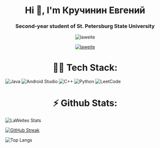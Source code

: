 <h1 align="center">Hi 👋, I'm Кручинин Евгений</h1>
<h3 align="center">Second-year student of St. Petersburg State University</h3>

<p align="center"> <img src="https://komarev.com/ghpvc/?username=laweite&label=Profile%20views&color=0e75b6&style=flat" alt="laweite" /> </p>

<p align="center"> <a href="https://github.com/ryo-ma/github-profile-trophy"><img src="https://github-profile-trophy.vercel.app/?username=laweite" alt="laweite" /></a> </p>

<h1 align="center">👨‍💻 Tech Stack: </h1>

![Java](https://img.shields.io/badge/java-%23ED8B00.svg?style=for-the-badge&logo=openjdk&logoColor=white) ![Android Studio](https://img.shields.io/badge/Android%20Studio-3DDC84.svg?style=for-the-badge&logo=android-studio&logoColor=white) ![C++](https://img.shields.io/badge/c++-%2300599C.svg?style=for-the-badge&logo=c%2B%2B&logoColor=white) ![Python](https://img.shields.io/badge/python-3670A0?style=for-the-badge&logo=python&logoColor=ffdd54) ![LeetCode](https://img.shields.io/badge/LeetCode-000000?style=for-the-badge&logo=LeetCode&logoColor=#d16c06)

<h1 align="center">⚡ Github Stats: </h1>

![LaWeites Stats](href="https://github-readme-stats-mu-brown-46.vercel.app/api?username=LaWeite&show_icons=true&theme=dark)

[![GitHub Streak](https://streak-stats.demolab.com/?user=LaWeite&theme=dark&card_width=465)](https://git.io/streak-stats)

![Top Langs](https://github-readme-stats-mu-brown-46.vercel.app/api/top-langs/?username=LaWeite&exclude_repo=github-readme-stats,anuraghazra.github.io,Basics_of_statistics&theme=dark)

<!--
**LaWeite/LaWeite** is a ✨ _special_ ✨ repository because its `README.md` (this file) appears on your GitHub profile.

Here are some ideas to get you started:

- 🔭 I’m currently working on ...
- 🌱 I’m currently learning ...
- 👯 I’m looking to collaborate on ...
- 🤔 I’m looking for help with ...
- 💬 Ask me about ...
- 📫 How to reach me: ...
- 😄 Pronouns: ...
- ⚡ Fun fact: ...
-->
